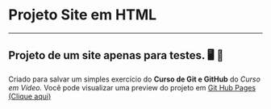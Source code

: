# Projeto Site em HTML 
---
## Projeto de um site apenas para testes. :desktop_computer:	:floppy_disk:
Criado para salvar um simples exercício do **Curso de Git e GitHub** do *Curso em Vídeo.*
Você pode visualizar uma preview do projeto em [Git Hub Pages (Clique aqui)](https://juveniljunior.github.io/projeto-site-html-css-cursoemvideo/)
